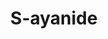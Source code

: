 ---
title: S-ayanide
github: https://github.com/S-ayanide
mode: dark
transition: 3s
archetype:
  - Little Bit of Everything
---